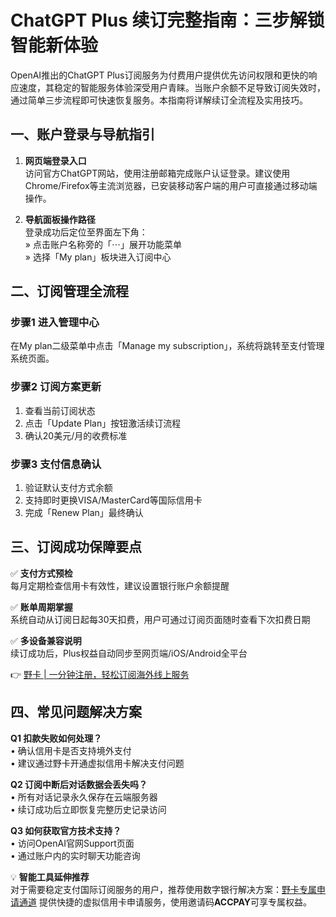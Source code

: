 # ChatGPT Plus 续订完整指南：三步解锁智能新体验

OpenAI推出的ChatGPT Plus订阅服务为付费用户提供优先访问权限和更快的响应速度，其稳定的智能服务体验深受用户青睐。当账户余额不足导致订阅失效时，通过简单三步流程即可快速恢复服务。本指南将详解续订全流程及实用技巧。

## 一、账户登录与导航指引
1. **网页端登录入口**  
访问官方ChatGPT网站，使用注册邮箱完成账户认证登录。建议使用Chrome/Firefox等主流浏览器，已安装移动客户端的用户可直接通过移动端操作。

2. **导航面板操作路径**  
登录成功后定位至界面左下角：  
» 点击账户名称旁的「⋯」展开功能菜单  
» 选择「My plan」板块进入订阅中心



## 二、订阅管理全流程
### 步骤1 进入管理中心
在My plan二级菜单中点击「Manage my subscription」，系统将跳转至支付管理系统页面。



### 步骤2 订阅方案更新
1. 查看当前订阅状态
2. 点击「Update Plan」按钮激活续订流程
3. 确认20美元/月的收费标准



### 步骤3 支付信息确认
1. 验证默认支付方式余额
2. 支持即时更换VISA/MasterCard等国际信用卡
3. 完成「Renew Plan」最终确认

## 三、订阅成功保障要点
✅ **支付方式预检**  
每月定期检查信用卡有效性，建议设置银行账户余额提醒

✅ **账单周期掌握**  
系统自动从订阅日起每30天扣费，用户可通过订阅页面随时查看下次扣费日期

✅ **多设备兼容说明**  
续订成功后，Plus权益自动同步至网页端/iOS/Android全平台

👉 [野卡 | 一分钟注册，轻松订阅海外线上服务](https://bbtdd.com/yeka)



## 四、常见问题解决方案
**Q1 扣款失败如何处理？**  
• 确认信用卡是否支持境外支付  
• 建议通过野卡开通虚拟信用卡解决支付问题

**Q2 订阅中断后对话数据会丢失吗？**  
• 所有对话记录永久保存在云端服务器  
• 续订成功后立即恢复完整历史记录访问

**Q3 如何获取官方技术支持？**  
• 访问OpenAI官网Support页面  
• 通过账户内的实时聊天功能咨询

💡 **智能工具延伸推荐**  
对于需要稳定支付国际订阅服务的用户，推荐使用数字银行解决方案：[野卡专属申请通道](https://bbtdd.com/yeka) 提供快捷的虚拟信用卡申请服务，使用邀请码**ACCPAY**可享专属权益。